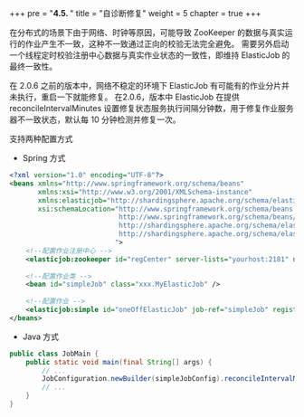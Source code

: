 +++
pre = "<b>4.5. </b>"
title = "自诊断修复"
weight = 5
chapter = true
+++

在分布式的场景下由于网络、时钟等原因，可能导致 ZooKeeper 的数据与真实运行的作业产生不一致，这种不一致通过正向的校验无法完全避免。
需要另外启动一个线程定时校验注册中心数据与真实作业状态的一致性，即维持 ElasticJob 的最终一致性。

在 2.0.6 之前的版本中，网络不稳定的环境下 ElasticJob 有可能有的作业分片并未执行，重启一下就能修复。
在2.0.6，版本中 ElasticJob 在提供 reconcileIntervalMinutes 设置修复状态服务执行间隔分钟数，用于修复作业服务器不一致状态，默认每 10 分钟检测并修复一次。

支持两种配置方式

* Spring 方式

```xml
<?xml version="1.0" encoding="UTF-8"?>
<beans xmlns="http://www.springframework.org/schema/beans"
       xmlns:xsi="http://www.w3.org/2001/XMLSchema-instance"
       xmlns:elasticjob="http://shardingsphere.apache.org/schema/elasticjob"
       xsi:schemaLocation="http://www.springframework.org/schema/beans
                           http://www.springframework.org/schema/beans/spring-beans.xsd
                           http://shardingsphere.apache.org/schema/elasticjob
                           http://shardingsphere.apache.org/schema/elasticjob/elasticjob.xsd
                          ">
    <!--配置作业注册中心 -->
    <elasticjob:zookeeper id="regCenter" server-lists="yourhost:2181" namespace="elastic-job" base-sleep-time-milliseconds="1000" max-sleep-time-milliseconds="3000" max-retries="3" />
    
    <!--配置作业类 -->
    <bean id="simpleJob" class="xxx.MyElasticJob" />
    
    <!--配置作业 -->
    <elasticjob:simple id="oneOffElasticJob" job-ref="simpleJob" registry-center-ref="regCenter" reconcile-interval-minutes="10" cron="0/10 * * * * ?" sharding-total-count="3" sharding-item-parameters="0=A,1=B,2=C" />
</beans>
```

* Java 方式

```java
public class JobMain {
    public static void main(final String[] args) {
        // ...
        JobConfiguration.newBuilder(simpleJobConfig).reconcileIntervalMinutes(10).build();
        // ...
    }
}
```